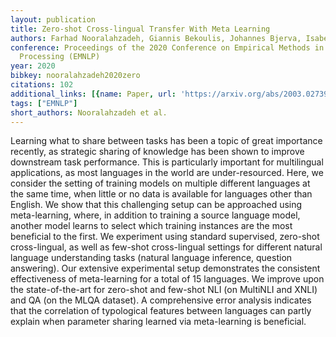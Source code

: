 ```yaml
---
layout: publication
title: Zero-shot Cross-lingual Transfer With Meta Learning
authors: Farhad Nooralahzadeh, Giannis Bekoulis, Johannes Bjerva, Isabelle Augenstein
conference: Proceedings of the 2020 Conference on Empirical Methods in Natural Language
  Processing (EMNLP)
year: 2020
bibkey: nooralahzadeh2020zero
citations: 102
additional_links: [{name: Paper, url: 'https://arxiv.org/abs/2003.02739'}]
tags: ["EMNLP"]
short_authors: Nooralahzadeh et al.
---
```

Learning what to share between tasks has been a topic of great importance
recently, as strategic sharing of knowledge has been shown to improve
downstream task performance. This is particularly important for multilingual
applications, as most languages in the world are under-resourced. Here, we
consider the setting of training models on multiple different languages at the
same time, when little or no data is available for languages other than
English. We show that this challenging setup can be approached using
meta-learning, where, in addition to training a source language model, another
model learns to select which training instances are the most beneficial to the
first. We experiment using standard supervised, zero-shot cross-lingual, as
well as few-shot cross-lingual settings for different natural language
understanding tasks (natural language inference, question answering). Our
extensive experimental setup demonstrates the consistent effectiveness of
meta-learning for a total of 15 languages. We improve upon the state-of-the-art
for zero-shot and few-shot NLI (on MultiNLI and XNLI) and QA (on the MLQA
dataset). A comprehensive error analysis indicates that the correlation of
typological features between languages can partly explain when parameter
sharing learned via meta-learning is beneficial.